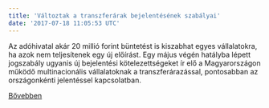 ```yaml
---
title: 'Változtak a transzferárak bejelentésének szabályai'
date: '2017-07-18 11:05:53 UTC'
---
```


Az adóhivatal akár 20 millió forint büntetést is kiszabhat egyes vállalatokra, ha azok nem teljesítenek egy új előírást. Egy május végén hatályba lépett jogszabály ugyanis új bejelentési kötelezettségeket ír elő a Magyarországon működő multinacionális vállalatoknak a transzferárazással, pontosabban az országonkénti jelentéssel kapcsolatban.


[Bővebben](http://ift.tt/2vd9GMh)
